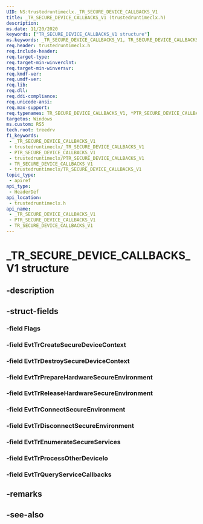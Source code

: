 ```yaml
---
UID: NS:trustedruntimeclx._TR_SECURE_DEVICE_CALLBACKS_V1
title: _TR_SECURE_DEVICE_CALLBACKS_V1 (trustedruntimeclx.h)
description: 
ms.date: 11/20/2020
keywords: ["TR_SECURE_DEVICE_CALLBACKS_V1 structure"]
ms.keywords: _TR_SECURE_DEVICE_CALLBACKS_V1, TR_SECURE_DEVICE_CALLBACKS_V1, *PTR_SECURE_DEVICE_CALLBACKS_V1, TR_SECURE_DEVICE_CALLBACKS, *PTR_SECURE_DEVICE_CALLBACKS
req.header: trustedruntimeclx.h
req.include-header: 
req.target-type: 
req.target-min-winverclnt: 
req.target-min-winversvr: 
req.kmdf-ver: 
req.umdf-ver: 
req.lib: 
req.dll: 
req.ddi-compliance: 
req.unicode-ansi: 
req.max-support: 
req.typenames: TR_SECURE_DEVICE_CALLBACKS_V1, *PTR_SECURE_DEVICE_CALLBACKS_V1
targetos: Windows
ms.custom: RS5
tech.root: treedrv
f1_keywords:
 - _TR_SECURE_DEVICE_CALLBACKS_V1
 - trustedruntimeclx/_TR_SECURE_DEVICE_CALLBACKS_V1
 - PTR_SECURE_DEVICE_CALLBACKS_V1
 - trustedruntimeclx/PTR_SECURE_DEVICE_CALLBACKS_V1
 - TR_SECURE_DEVICE_CALLBACKS_V1
 - trustedruntimeclx/TR_SECURE_DEVICE_CALLBACKS_V1
topic_type:
 - apiref
api_type:
 - HeaderDef
api_location:
 - trustedruntimeclx.h
api_name:
 - _TR_SECURE_DEVICE_CALLBACKS_V1
 - PTR_SECURE_DEVICE_CALLBACKS_V1
 - TR_SECURE_DEVICE_CALLBACKS_V1
---
```


# _TR_SECURE_DEVICE_CALLBACKS_V1 structure


## -description

## -struct-fields

### -field Flags

### -field EvtTrCreateSecureDeviceContext

### -field EvtTrDestroySecureDeviceContext

### -field EvtTrPrepareHardwareSecureEnvironment

### -field EvtTrReleaseHardwareSecureEnvironment

### -field EvtTrConnectSecureEnvironment

### -field EvtTrDisconnectSecureEnvironment

### -field EvtTrEnumerateSecureServices

### -field EvtTrProcessOtherDeviceIo

### -field EvtTrQueryServiceCallbacks

## -remarks

## -see-also

